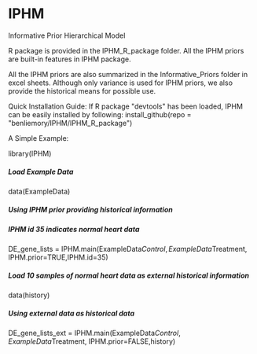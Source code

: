 # IPHM
Informative Prior Hierarchical Model

R package is provided in the IPHM_R_package folder. All the IPHM priors are built-in features in IPHM package.

All the IPHM priors are also summarized in the Informative_Priors folder in excel sheets. 
Although only variance is used for IPHM priors, we also provide the historical means for possible use.

Quick Installation Guide:
If R package "devtools" has been loaded, IPHM can be easily installed by following: 
install_github(repo = "benliemory/IPHM/IPHM_R_package")

A Simple Example:

library(IPHM)
#####  Load Example Data
data(ExampleData)

##### Using IPHM prior providing historical information
##### IPHM id 35 indicates normal heart data
DE_gene_lists = IPHM.main(ExampleData$Control,ExampleData$Treatment, 
                          IPHM.prior=TRUE,IPHM.id=35)


##### Load 10 samples of normal heart data as external historical information
data(history)

##### Using external data as historical data
DE_gene_lists_ext = IPHM.main(ExampleData$Control,ExampleData$Treatment, 
                              IPHM.prior=FALSE,history)
